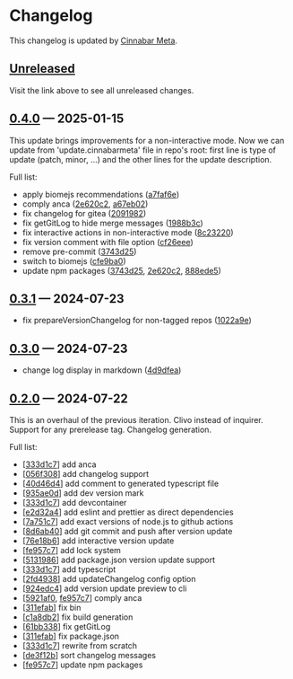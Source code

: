 # Changelog

This changelog is updated by [Cinnabar Meta](https://github.com/cinnabar-forge/node-meta).

## [Unreleased]

Visit the link above to see all unreleased changes.

[comment]: # (Insert new version after this line)

## [0.4.0](https://github.com/cinnabar-forge/node-meta/releases/tag/v0.4.0) — 2025-01-15

This update brings improvements for a non-interactive mode. Now we can update from 'update.cinnabarmeta' file in repo's root: first line is type of update (patch, minor, ...) and the other lines for the update description.

Full list:

- apply biomejs recommendations ([a7faf6e])
- comply anca ([2e620c2], [a67eb02])
- fix changelog for gitea ([2091982])
- fix getGitLog to hide merge messages ([1988b3c])
- fix interactive actions in non-interactive mode ([8c23220])
- fix version comment with file option ([cf26eee])
- remove pre-commit ([3743d25])
- switch to biomejs ([cfe9ba0])
- update npm packages ([3743d25], [2e620c2], [888ede5])

[cf26eee]: https://github.com/cinnabar-forge/node-meta/commit/cf26eee
[1988b3c]: https://github.com/cinnabar-forge/node-meta/commit/1988b3c
[2091982]: https://github.com/cinnabar-forge/node-meta/commit/2091982
[8c23220]: https://github.com/cinnabar-forge/node-meta/commit/8c23220
[a7faf6e]: https://github.com/cinnabar-forge/node-meta/commit/a7faf6e
[3743d25]: https://github.com/cinnabar-forge/node-meta/commit/3743d25
[cfe9ba0]: https://github.com/cinnabar-forge/node-meta/commit/cfe9ba0
[2e620c2]: https://github.com/cinnabar-forge/node-meta/commit/2e620c2
[888ede5]: https://github.com/cinnabar-forge/node-meta/commit/888ede5
[a67eb02]: https://github.com/cinnabar-forge/node-meta/commit/a67eb02


## [0.3.1](https://github.com/cinnabar-forge/node-meta/releases/tag/v0.3.1) — 2024-07-23

- fix prepareVersionChangelog for non-tagged repos ([1022a9e])

[1022a9e]: https://github.com/cinnabar-forge/node-meta/commit/1022a9e


## [0.3.0](https://github.com/cinnabar-forge/node-meta/releases/tag/v0.3.0) — 2024-07-23

- change log display in markdown ([4d9dfea])

[4d9dfea]: https://github.com/cinnabar-forge/node-meta/commit/4d9dfea


## [0.2.0](https://github.com/cinnabar-forge/node-meta/releases/tag/v0.2.0) — 2024-07-22

This is an overhaul of the previous iteration. Clivo instead of inquirer. Support for any prerelease tag. Changelog generation.

Full list:

- [[333d1c7]] add anca
- [[056f308]] add changelog support
- [[40d46d4]] add comment to generated typescript file
- [[935ae0d]] add dev version mark
- [[333d1c7]] add devcontainer
- [[e2d32a4]] add eslint and prettier as direct dependencies
- [[7a751c7]] add exact versions of node.js to github actions
- [[8d6ab40]] add git commit and push after version update
- [[76e18b6]] add interactive version update
- [[fe957c7]] add lock system
- [[5131986]] add package.json version update support
- [[333d1c7]] add typescript
- [[2fd4938]] add updateChangelog config option
- [[924edc4]] add version update preview to cli
- [[5921af0], [fe957c7]] comply anca
- [[311efab]] fix bin
- [[c1a8db2]] fix build generation
- [[61bb338]] fix getGitLog
- [[311efab]] fix package.json
- [[333d1c7]] rewrite from scratch
- [[de3f12b]] sort changelog messages
- [[fe957c7]] update npm packages

[de3f12b]: https://github.com/cinnabar-forge/node-meta/commit/de3f12b
[311efab]: https://github.com/cinnabar-forge/node-meta/commit/311efab
[fe957c7]: https://github.com/cinnabar-forge/node-meta/commit/fe957c7
[5921af0]: https://github.com/cinnabar-forge/node-meta/commit/5921af0
[61bb338]: https://github.com/cinnabar-forge/node-meta/commit/61bb338
[8d6ab40]: https://github.com/cinnabar-forge/node-meta/commit/8d6ab40
[2fd4938]: https://github.com/cinnabar-forge/node-meta/commit/2fd4938
[924edc4]: https://github.com/cinnabar-forge/node-meta/commit/924edc4
[c1a8db2]: https://github.com/cinnabar-forge/node-meta/commit/c1a8db2
[40d46d4]: https://github.com/cinnabar-forge/node-meta/commit/40d46d4
[5131986]: https://github.com/cinnabar-forge/node-meta/commit/5131986
[76e18b6]: https://github.com/cinnabar-forge/node-meta/commit/76e18b6
[056f308]: https://github.com/cinnabar-forge/node-meta/commit/056f308
[7a751c7]: https://github.com/cinnabar-forge/node-meta/commit/7a751c7
[e2d32a4]: https://github.com/cinnabar-forge/node-meta/commit/e2d32a4
[333d1c7]: https://github.com/cinnabar-forge/node-meta/commit/333d1c7
[935ae0d]: https://github.com/cinnabar-forge/node-meta/commit/935ae0d


[unreleased]: https://github.com/cinnabar-forge/node-meta/compare/v0.4.0...HEAD

